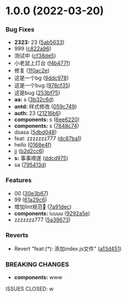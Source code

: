 # 1.0.0 (2022-03-20)


### Bug Fixes

* **2323:** 23 ([5ab5633](https://github.com/zhouzefei/commit-custom/commit/5ab56332650ff9dc6d47d9459f8d2d91f3c1e326))
* 999 ([c822a96](https://github.com/zhouzefei/commit-custom/commit/c822a964696a8578e0fa6057d01064bab0fb460c))
* 测试中 ([cf38de5](https://github.com/zhouzefei/commit-custom/commit/cf38de50fa1f9b391798fc2c49132af1bb16f079))
* 小老鼠上灯台 ([f4b477f](https://github.com/zhouzefei/commit-custom/commit/f4b477f8180ce0f6aae3a44b5ecfe5495245d50b))
* 修复 ([1f0ac2e](https://github.com/zhouzefei/commit-custom/commit/1f0ac2ea3dc6b8f861b54c9600423cc60187c110))
* 这是一个bg ([9ddc978](https://github.com/zhouzefei/commit-custom/commit/9ddc9787e6e40280c875e184ab17ad214de22267))
* 这是一个bug ([978cf35](https://github.com/zhouzefei/commit-custom/commit/978cf358823017c4fc7755994cb551dc27b5ec96))
* 这是bug ([253bf75](https://github.com/zhouzefei/commit-custom/commit/253bf75fb002cb5c96ab6355e942e01ddd5a6aa9))
* **aa:** s ([3b32c6d](https://github.com/zhouzefei/commit-custom/commit/3b32c6d91a9db0ccbcb617af164b1b463b6599f2))
* **antd:** 样式修改 ([059c749](https://github.com/zhouzefei/commit-custom/commit/059c7495d71fb6aab067599c7e2039847d077396))
* **auth:** 23 ([21216b6](https://github.com/zhouzefei/commit-custom/commit/21216b6b0337e4a5d49f59b2e925e3528590c4e9))
* **components:** s ([6ee6220](https://github.com/zhouzefei/commit-custom/commit/6ee6220ba67f6a8b0a2885be7de02bf244325f78))
* **components:** s ([7848c74](https://github.com/zhouzefei/commit-custom/commit/7848c74a48759f212aff72f1d68d5b45b63a92f4))
* dsasa ([5dbd048](https://github.com/zhouzefei/commit-custom/commit/5dbd048775514a369e951f1d9552366fa141852c))
* feat: zzzzzzz777 ([dc87ba1](https://github.com/zhouzefei/commit-custom/commit/dc87ba1ef15a09dcc75fafb15efe54be9255d893))
* hello ([0168e4f](https://github.com/zhouzefei/commit-custom/commit/0168e4fdad25c792aa2faac43a133d937c0a3f1f))
* jj ([b2d2cc6](https://github.com/zhouzefei/commit-custom/commit/b2d2cc669070ecc4ab62235283e88a23d8535c0a))
* **s:** 事事顺遂 ([ddcd975](https://github.com/zhouzefei/commit-custom/commit/ddcd9752ae17218f9f413601e6a1e41fa16b5120))
* sa ([795413d](https://github.com/zhouzefei/commit-custom/commit/795413dd48078d76a2fe377bd04042537bb75077))


### Features

* 00 ([30e3b67](https://github.com/zhouzefei/commit-custom/commit/30e3b672556faffeb0b8f07d7c9a4a952ed6916f))
* 99 ([61a29c6](https://github.com/zhouzefei/commit-custom/commit/61a29c61353b143c458678aab746fe855eef5d71))
* 增加lint规范🦢 ([7a91dec](https://github.com/zhouzefei/commit-custom/commit/7a91decf32a30c3a5ecdc0aa256473b69b399c95))
* **components:** iuuuu ([9292a5e](https://github.com/zhouzefei/commit-custom/commit/9292a5ea30efa0352532ca274f07b02d8a2660c0))
* zzzzzzz777 ([5a39673](https://github.com/zhouzefei/commit-custom/commit/5a396738dedfa831bb89815fff52ea9b04c3bc80))


### Reverts

* Revert "feat:(*): 添加index.js文件" ([a13d451](https://github.com/zhouzefei/commit-custom/commit/a13d4515cdb1b1efa420abbdcbaa0b923bf3316d))


### BREAKING CHANGES

* **components:** www

ISSUES CLOSED: w



